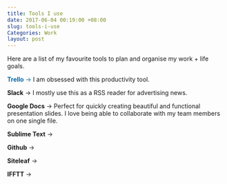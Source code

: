 ```yaml
---
title: Tools I use
date: 2017-06-04 00:19:00 +08:00
slug: tools-i-use
Categories: Work
layout: post
---
```


Here are a list of my favourite tools to plan and organise my work + life goals.

<span style="color:#026AA7;">**Trello** → </span> I am obsessed with this productivity tool.

**Slack** → I mostly use this as a RSS reader for advertising news.

**Google Docs** → Perfect for quickly creating beautiful and functional presentation slides. I love being able to collaborate with my team members on one single file.

**Sublime Text** → 

**Github** → 

**Siteleaf** → 

**IFFTT** → 

<div class="whitespace"></div>